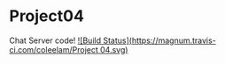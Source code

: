 # Project04 #
Chat Server code! [![Build Status](https://magnum.travis-ci.com/coleelam/Project
04.svg)](https://magnum.travis-ci.com/coleelam/Project04)
